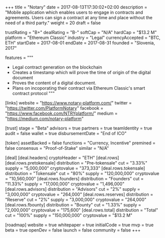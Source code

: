 +++
title = "Notary"
date = 2017-08-13T17:30:02+02:00
description = "Mobile application which enables users to engage in contracts and agreements. Users can sign a contract at any time and place without the need of a third party."
weight = 20
draft = false

trustRating = "B+"
dealRating = "B-"
softCap = "N/A"
hardCap = "$13.2 M"
platform = "Ethereum Classic"
industry = "Legal"
currencyAccepted = "BTC, ETH"
startDate = 2017-08-01
endDate = 2017-08-31
founded = "Slovenia, 2017"

features = """
- Legal contract generation on the blockchain
- Creates a timestamp which will prove the time of origin of the digital document
- Proves the content of a digital document.
- Plans on incoporating their contract via Ethereum Classic's smart contract protocol
"""

[links]
  website = "https://www.notary-platform.com/"
  twitter = "https://twitter.com/PlatformNotary"
  facebook = "https://www.facebook.com/NTRYplatform/"
  medium = "https://medium.com/notary-platform"

[trust]
  stage = "Beta"
  advisors = true
  partners = true
  teamIdentity = true
  audit = false
  wallet = true
  disbursementDate = "End of ICO"

[token]
  assetBacked = false
  functions = "Currency, Incentive"
  premined = false
  consensus = "Proof-of-Stake"
  similar = "N/A"

[deal]
  [deal.headers]
    cryptoHeader = "ETH"
  [deal.rows]
    [deal.rows.pretokensale]
      distribution = "Pre-tokensale"
      cut = "3.33%"
      supply = "5,000,000"
      cryptovalue = "373,333"
    [deal.rows.tokensale]
      distribution = "Tokensale"
      cut = "80%"
      supply = "120,000,000"
      cryptovalue = "10,560,000"
    [deal.rows.founders]
      distribution = "Founders"
      cut = "11.33%"
      supply = "17,000,000"
      cryptovalue = "1,496,000"
    [deal.rows.advisors]
      distribution = "Advisors"
      cut = "2%"
      supply = "3,000,000"
      cryptovalue = "264,000"
    [deal.rows.reserves]
      distribution = "Reserve"
      cut = "2%"
      supply = "3,000,000"
      cryptovalue = "264,000"
    [deal.rows.fbounty]
      distribution = "Bounty"
      cut = "1.33%"
      supply = "2,000,000"
      cryptovalue = "175,600"
    [deal.rows.total]
      distribution = "Total"
      cut = "100%"
      supply = "150,000,000"
      cryptovalue = "$13.2 M"

[roadmap]
  website = true
  whitepaper = true
  initialCode = true
  mvp = true
  beta = true
  openDev = false
  launch = false
  community = false
+++
